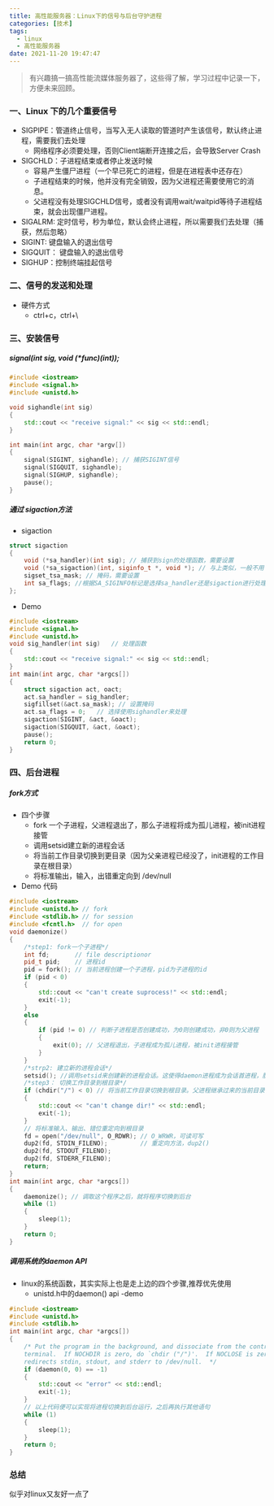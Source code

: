 ```yaml
---
title: 高性能服务器：Linux下的信号与后台守护进程
categories: [技术]
tags:
  - linux
  - 高性能服务器
date: 2021-11-20 19:47:47
---
```


> 有兴趣搞一搞高性能流媒体服务器了，这些得了解，学习过程中记录一下，方便未来回顾。

### 一、Linux 下的几个重要信号
- SIGPIPE：管道终止信号，当写入无人读取的管道时产生该信号，默认终止进程，需要我们去处理
    - 网络程序必须要处理，否则Client端断开连接之后，会导致Server Crash
- SIGCHLD：子进程结束或者停止发送时候
    - 容易产生僵尸进程（一个早已死亡的进程，但是在进程表中还存在）
    - 子进程结束的时候，他并没有完全销毁，因为父进程还需要使用它的消息。
    - 父进程没有处理SIGCHLD信号，或者没有调用wait/waitpid等待子进程结束，就会出现僵尸进程。
- SIGALRM: 定时信号，秒为单位，默认会终止进程，所以需要我们去处理（捕获，然后忽略）
- SIGINT: 键盘输入的退出信号
- SIGQUIT： 键盘输入的退出信号
- SIGHUP：控制终端挂起信号

<!--more-->

### 二、信号的发送和处理
- 硬件方式
    - ctrl+c，ctrl+\

### 三、安装信号
##### signal(int sig, void (*func)(int));
```c++
#include <iostream>
#include <signal.h>
#include <unistd.h>

void sighandle(int sig)
{
    std::cout << "receive signal:" << sig << std::endl;
}

int main(int argc, char *argv[])
{
    signal(SIGINT, sighandle); // 捕获SIGINT信号
    signal(SIGQUIT, sighandle);
    signal(SIGHUP, sighandle);
    pause();
}
```

##### 通过 sigaction方法
- sigaction
```c++
struct sigaction
{
    void (*sa_handler)(int sig); // 捕获到sign的处理函数，需要设置
    void (*sa_sigaction)(int, siginfo_t *, void *); // 与上类似，一般不用
    sigset_tsa_mask; // 掩码，需要设置
    int sa_flags; //根据SA_SIGINFO标记是选择sa_handler还是sigaction进行处理，需要设置
};
```
- Demo

```c++
#include <iostream>
#include <signal.h>
#include <unistd.h>
void sig_handler(int sig)   // 处理函数
{
    std::cout << "receive signal:" << sig << std::endl;
}
int main(int argc, char *argcs[])
{
    struct sigaction act, oact;
    act.sa_handler = sig_handler;
    sigfillset(&act.sa_mask); // 设置掩码
    act.sa_flags = 0;   // 选择使用sighandler来处理
    sigaction(SIGINT, &act, &oact);
    sigaction(SIGQUIT, &act, &oact);
    pause();
    return 0;
}
```

### 四、后台进程
##### fork方式
- 四个步骤
    - fork 一个子进程，父进程退出了，那么子进程将成为孤儿进程，被init进程接管
    - 调用setsid建立新的进程会话
    - 将当前工作目录切换到更目录（因为父亲进程已经没了，init进程的工作目录在根目录）
    - 将标准输出，输入，出错重定向到 /dev/null
- Demo 代码

```c++
#include <iostream>
#include <unistd.h> // fork
#include <stdlib.h> // for session
#include <fcntl.h>  // for open
void daemonize()
{
    /*step1: fork一个子进程*/
    int fd;       // file descriptionor
    pid_t pid;    // 进程id
    pid = fork(); // 当前进程创建一个子进程，pid为子进程的id
    if (pid < 0)
    {
        std::cout << "can't create suprocess!" << std::endl;
        exit(-1);
    }
    else
    {
        if (pid != 0) // 判断子进程是否创建成功，为0则创建成功，非0则为父进程
        {
            exit(0); // 父进程退出，子进程成为孤儿进程，被init进程接管
        }
    }
    /*strp2: 建立新的进程会话*/
    setsid(); //调用setsid来创建新的进程会话。这使得daemon进程成为会话首进程，脱离和terminal的关联。
    /*step3： 切换工作目录到根目录*/
    if (chdir("/") < 0) // 将当前工作目录切换到根目录。父进程继承过来的当前目录可能mount在一个文件系统上
    {
        std::cout << "can't change dir!" << std::endl;
        exit(-1);
    }
    // 将标准输入、输出、错位重定向到根目录
    fd = open("/dev/null", O_RDWR); // O_WRWR，可读可写
    dup2(fd, STDIN_FILENO);         // 重定向方法，dup2()
    dup2(fd, STDOUT_FILENO);
    dup2(fd, STDERR_FILENO);
    return;
}
int main(int argc, char *argcs[])
{
    daemonize(); // 调取这个程序之后，就将程序切换到后台
    while (1)
    {
        sleep(1);
    }
    return 0;
}
```

##### 调用系统的daemon API
- linux的系统函数，其实实际上也是走上边的四个步骤,推荐优先使用
    - unistd.h中的daemon() api
-demo

```c++
#include <iostream>
#include <unistd.h>
#include <stdlib.h>
int main(int argc, char *argcs[])
{
    /* Put the program in the background, and dissociate from the controlling
    terminal.  If NOCHDIR is zero, do `chdir ("/")'.  If NOCLOSE is zero,
    redirects stdin, stdout, and stderr to /dev/null.  */
    if (daemon(0, 0) == -1)
    {
        std::cout << "error" << std::endl;
        exit(-1);
    }
    // 以上代码便可以实现将进程切换到后台运行，之后再执行其他语句
    while (1)
    {
        sleep(1);
    }
    return 0;
}
```

### 总结
似乎对linux又友好一点了